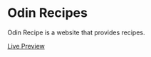 # Odin Recipes
Odin Recipe is a website that provides recipes.

[Live Preview](https://anton-ngan.github.io/odin-recipes/)